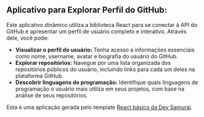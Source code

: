 
## Aplicativo para Explorar Perfil do GitHub:

Este aplicativo dinâmico utiliza a biblioteca React para se conectar à API do GitHub e apresentar um perfil de usuário completo e interativo. Através dele, você pode:

* **Visualizar o perfil do usuário:** Tenha acesso a informações essenciais como nome, username, avatar e biografia do usuário do GitHub.
* **Explorar repositórios:** Navegue por uma lista organizada dos repositórios públicos do usuário, incluindo links para cada um deles na plataforma GitHub.
* **Descobrir linguagens de programação:** Identifique quais linguagens de programação o usuário mais utiliza em seus projetos, com base na análise de seus repositórios.





















Esta é uma aplicação gerada pelo template [React básico da Dev Samurai](https://github.com/DevSamurai/cra-template-basic).


